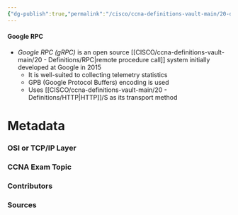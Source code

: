 ```yaml
---
{"dg-publish":true,"permalink":"/cisco/ccna-definitions-vault-main/20-definitions/google-rpc/","tags":["defs_ccna"]}
---
```


#### Google RPC
- *Google RPC (gRPC)* is an open source [[CISCO/ccna-definitions-vault-main/20 - Definitions/RPC\|remote procedure call]] system initially developed at Google in 2015
	- It is well-suited to collecting telemetry statistics
	- GPB (Google Protocol Buffers) encoding is used
	- Uses [[CISCO/ccna-definitions-vault-main/20 - Definitions/HTTP\|HTTP]]/S as its transport method

# Metadata
### OSI or TCP/IP Layer

### CCNA Exam Topic

### Contributors

### Sources


